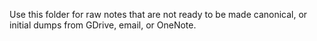 Use this folder for raw notes that are not ready to be made canonical, or initial dumps from GDrive, email, or OneNote.